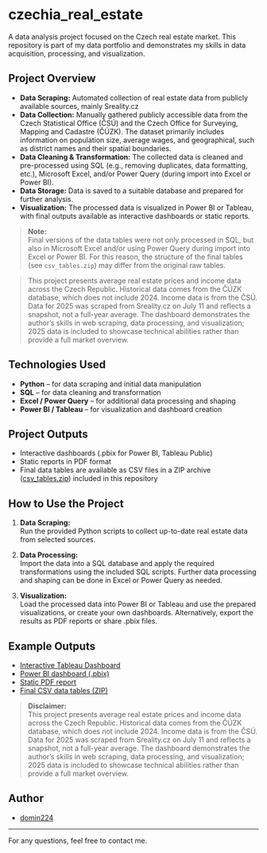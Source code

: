# czechia_real_estate

A data analysis project focused on the Czech real estate market. This repository is part of my data portfolio and demonstrates my skills in data acquisition, processing, and visualization.

## Project Overview

- **Data Scraping:** Automated collection of real estate data from publicly available sources, mainly Sreality.cz
- **Data Collection:** Manually gathered publicly accessible data from the Czech Statistical Office (ČSÚ) and the Czech Office for Surveying, Mapping and Cadastre (ČÚZK). The dataset primarily includes information on population size, average wages, and geographical, such as district names and their spatial boundaries.
- **Data Cleaning & Transformation:** The collected data is cleaned and pre-processed using SQL (e.g., removing duplicates, data formatting, etc.), Microsoft Excel, and/or Power Query (during import into Excel or Power BI).
- **Data Storage:** Data is saved to a suitable database and prepared for further analysis.
- **Visualization:** The processed data is visualized in Power BI or Tableau, with final outputs available as interactive dashboards or static reports.

> **Note:**  
> Final versions of the data tables were not only processed in SQL, but also in Microsoft Excel and/or using Power Query during import into Excel or Power BI. For this reason, the structure of the final tables (see `csv_tables.zip`) may differ from the original raw tables.

> This project presents average real estate prices and income data across the Czech Republic. Historical data comes from the ČÚZK database, which does not include 2024. Income data is from the ČSÚ. Data for 2025 was scraped from Sreality.cz on July 11 and reflects a snapshot, not a full-year average. The dashboard demonstrates the author’s skills in web scraping, data processing, and visualization; 2025 data is included to showcase technical abilities rather than provide a full market overview.

## Technologies Used

- **Python** – for data scraping and initial data manipulation
- **SQL** – for data cleaning and transformation
- **Excel / Power Query** – for additional data processing and shaping
- **Power BI / Tableau** – for visualization and dashboard creation

## Project Outputs

- Interactive dashboards (.pbix for Power BI, Tableau Public)
- Static reports in PDF format
- Final data tables are available as CSV files in a ZIP archive ([csv_tables.zip](csv_tables.zip)) included in this repository

## How to Use the Project

1. **Data Scraping:**  
   Run the provided Python scripts to collect up-to-date real estate data from selected sources.

2. **Data Processing:**  
   Import the data into a SQL database and apply the required transformations using the included SQL scripts. Further data processing and shaping can be done in Excel or Power Query as needed.

3. **Visualization:**  
   Load the processed data into Power BI or Tableau and use the prepared visualizations, or create your own dashboards. Alternatively, export the results as PDF reports or share .pbix files.

## Example Outputs

- [Interactive Tableau Dashboard](https://public.tableau.com/views/Czechia_dashboard/Dashboard1?:language=en-US&:sid=&:redirect=auth&:display_count=n&:origin=viz_share_link)
- [Power BI dashboard (.pbix)](powerbi_dashboard.pbix)
- [Static PDF report](powerbi_dashboard.pdf)
- [Final CSV data tables (ZIP)](csv_tables.zip)

> **Disclaimer:**  
>This project presents average real estate prices and income data across the Czech Republic. Historical data comes from the ČÚZK database, which does not include 2024. Income data is from the ČSÚ. Data for 2025 was scraped from Sreality.cz on July 11 and reflects a snapshot, not a full-year average. The dashboard demonstrates the author’s skills in web scraping, data processing, and visualization; 2025 data is included to showcase technical abilities rather than provide a full market overview.

## Author

- [domin224](https://github.com/domin224)

---

For any questions, feel free to contact me.

